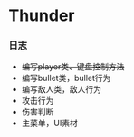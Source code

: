 # Thunder

### 日志

- ~~编写player类、键盘控制方法~~
- 编写bullet类，bullet行为
- 编写敌人类，敌人行为
- 攻击行为
- 伤害判断
- 主菜单，UI素材

